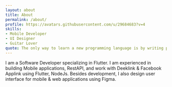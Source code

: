 ```yaml
---
layout: about
title: About
permalink: /about/
profile: https://avatars.githubusercontent.com/u/29684683?v=4
skills:
- Mobile Developer
- UI Designer
- Guitar Lover
quote: The only way to learn a new programming language is by writing programs in it - Dennis Ritchie
---
```

I am a Software Developer specializing in Flutter. I am experienced in building Mobile applications, RestAPI, and work with Deeklink & Facebook Applink using Flutter, NodeJs. Besides development, I also design user interface for mobile & web applications using Figma. 
